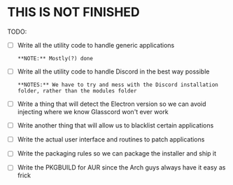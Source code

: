 # THIS IS NOT FINISHED

TODO:
- [ ] Write all the utility code to handle generic applications

      **NOTE:** Mostly(?) done
- [ ] Write all the utility code to handle Discord in the best way possible

      **NOTES:** We have to try and mess with the Discord installation folder, rather than the modules folder
- [ ] Write a thing that will detect the Electron version so we can avoid injecting where we know Glasscord won't ever work
- [ ] Write another thing that will allow us to blacklist certain applications
- [ ] Write the actual user interface and routines to patch applications
- [ ] Write the packaging rules so we can package the installer and ship it
- [ ] Write the PKGBUILD for AUR since the Arch guys always have it easy as frick


